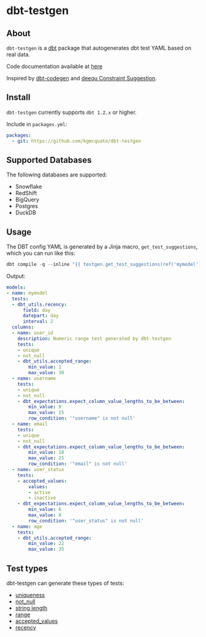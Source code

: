 # dbt-testgen

## About
`dbt-testgen` is a [dbt](https://github.com/dbt-labs/dbt) package that autogenerates dbt test YAML based on real data.

Code documentation available at [here](https://kgmcquate.github.io/dbt-testgen/)

Inspired by [dbt-codegen](https://github.com/dbt-labs/dbt-codegen) and [deequ Constraint Suggestion](https://github.com/awslabs/deequ/blob/master/src/main/scala/com/amazon/deequ/examples/constraint_suggestion_example.md).

## Install
`dbt-testgen` currently supports `dbt 1.2.x` or higher.

Include in `packages.yml`:
```yaml
packages:
  - git: https://github.com/kgmcquate/dbt-testgen
```

## Supported Databases
The following databases are supported:
- Snowflake
- RedShift
- BigQuery
- Postgres
- DuckDB

## Usage
The DBT config YAML is generated by a Jinja macro, `get_test_suggestions`, which you can run like this:
```powershell
dbt compile -q --inline "{{ testgen.get_test_suggestions(ref('mymodel')) }}"
```
Output:
```yaml
models:
- name: mymodel
  tests:
  - dbt_utils.recency:
      field: day
      datepart: day
      interval: 2
  columns:
  - name: user_id
    description: Numeric range test generated by dbt-testgen
    tests:
    - unique
    - not_null
    - dbt_utils.accepted_range:
        min_value: 1
        max_value: 30
  - name: username
    tests:
    - unique
    - not_null
    - dbt_expectations.expect_column_value_lengths_to_be_between:
        min_value: 8
        max_value: 15
        row_condition: '"username" is not null'
  - name: email
    tests:
    - unique
    - not_null
    - dbt_expectations.expect_column_value_lengths_to_be_between:
        min_value: 18
        max_value: 25
        row_condition: '"email" is not null'
  - name: user_status
    tests:
    - accepted_values:
        values:
        - active
        - inactive
    - dbt_expectations.expect_column_value_lengths_to_be_between:
        min_value: 6
        max_value: 8
        row_condition: '"user_status" is not null'
  - name: age
    tests:
    - dbt_utils.accepted_range:
        min_value: 22
        max_value: 35
```

## Test types
dbt-testgen can generate these types of tests:
- [uniqueness](#uniqueness)
- [not_null](#not-null)
- [string length](#string-length)
- [range](#range)
- [accepted_values](#accepted-values)
- [recency](#recency)

